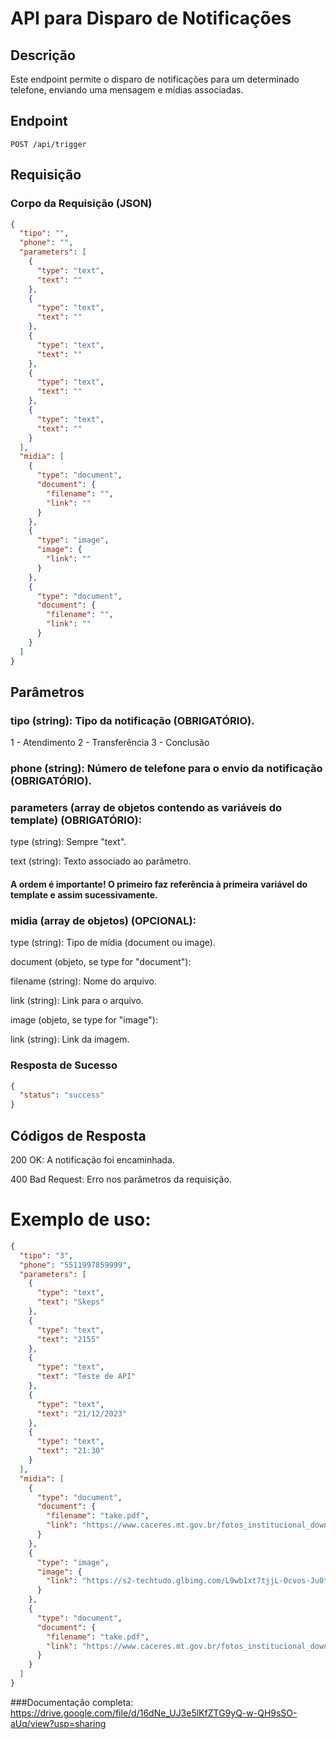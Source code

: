 # API para Disparo de Notificações

## Descrição

Este endpoint permite o disparo de notificações para um determinado telefone, enviando uma mensagem e mídias associadas.

## Endpoint

`POST /api/trigger`

## Requisição

### Corpo da Requisição (JSON)

```json
{
  "tipo": "",
  "phone": "",
  "parameters": [
    {
      "type": "text",
      "text": ""
    },
    {
      "type": "text",
      "text": ""
    },
    {
      "type": "text",
      "text": ""
    },
    {
      "type": "text",
      "text": ""
    },
    {
      "type": "text",
      "text": ""
    }
  ],
  "midia": [
    {
      "type": "document",
      "document": {
        "filename": "",
        "link": ""
      }
    },
    {
      "type": "image",
      "image": {
        "link": ""
      }
    },
    {
      "type": "document",
      "document": {
        "filename": "",
        "link": ""
      }
    }
  ]
}
```

## Parâmetros

### tipo (string): Tipo da notificação (OBRIGATÓRIO).

1 - Atendimento
2 - Transferência
3 - Conclusão

### phone (string): Número de telefone para o envio da notificação (OBRIGATÓRIO).

### parameters (array de objetos contendo as variáveis do template) (OBRIGATÓRIO):

type (string): Sempre "text".

text (string): Texto associado ao parâmetro.

#### A ordem é importante! O primeiro faz referência à primeira variável do template e assim sucessivamente.

### midia (array de objetos) (OPCIONAL):

type (string): Tipo de mídia (document ou image).

document (objeto, se type for "document"):

filename (string): Nome do arquivo.

link (string): Link para o arquivo.

image (objeto, se type for "image"):

link (string): Link da imagem.

### Resposta de Sucesso

```json
{
  "status": "success"
}
```

## Códigos de Resposta

200 OK: A notificação foi encaminhada.

400 Bad Request: Erro nos parâmetros da requisição.

# Exemplo de uso:

```json
{
  "tipo": "3",
  "phone": "5511997859999",
  "parameters": [
    {
      "type": "text",
      "text": "Skeps"
    },
    {
      "type": "text",
      "text": "2155"
    },
    {
      "type": "text",
      "text": "Teste de API"
    },
    {
      "type": "text",
      "text": "21/12/2023"
    },
    {
      "type": "text",
      "text": "21:30"
    }
  ],
  "midia": [
    {
      "type": "document",
      "document": {
        "filename": "take.pdf",
        "link": "https://www.caceres.mt.gov.br/fotos_institucional_downloads/2.pdf"
      }
    },
    {
      "type": "image",
      "image": {
        "link": "https://s2-techtudo.glbimg.com/L9wb1xt7tjjL-Ocvos-Ju0tVmfc=/0x0:1200x800/984x0/smart/filters:strip_icc()/i.s3.glbimg.com/v1/AUTH_08fbf48bc0524877943fe86e43087e7a/internal_photos/bs/2023/q/l/TIdfl2SA6J16XZAy56Mw/canvaai.png"
      }
    },
    {
      "type": "document",
      "document": {
        "filename": "take.pdf",
        "link": "https://www.caceres.mt.gov.br/fotos_institucional_downloads/2.pdf"
      }
    }
  ]
}
```

###Documentação completa:
https://drive.google.com/file/d/16dNe_UJ3e5lKfZTG9yQ-w-QH9sSO-aUq/view?usp=sharing
